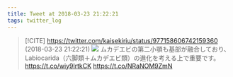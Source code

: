 ```yaml
---
title: Tweet at 2018-03-23 21:22:21
tags: twitter_log
---
```


> [!CITE] https://twitter.com/kaisekiriu/status/977158606742159360 (2018-03-23 21:22:21)
> ![](https://twitter.com/kaisekiriu/status/977158606742159360)
> ムカデエビの第二小顎も基部が融合しており、Labiocarida（六脚類＋ムカデエビ類）の進化を考える上で重要です。
> https://t.co/wiy9lrtkCK
> https://t.co/NRaNOM9ZmN
